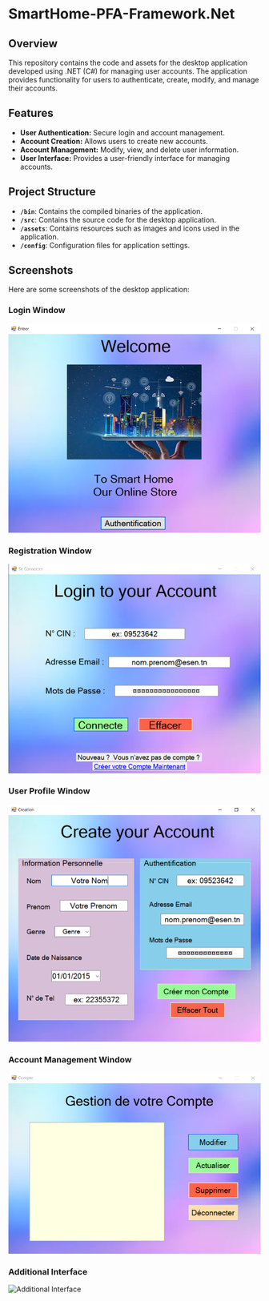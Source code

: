 # SmartHome-PFA-Framework.Net

## Overview

This repository contains the code and assets for the desktop application developed using .NET (C#) for managing user accounts. The application provides functionality for users to authenticate, create, modify, and manage their accounts.

## Features

- **User Authentication:** Secure login and account management.
- **Account Creation:** Allows users to create new accounts.
- **Account Management:** Modify, view, and delete user information.
- **User Interface:** Provides a user-friendly interface for managing accounts.

## Project Structure

- **`/bin`**: Contains the compiled binaries of the application.
- **`/src`**: Contains the source code for the desktop application.
- **`/assets`**: Contains resources such as images and icons used in the application.
- **`/config`**: Configuration files for application settings.

## Screenshots

Here are some screenshots of the desktop application:

### Login Window
![Login Window](./Screenshots/Capture%20d’%C3%A9cran%202022-05-06%20204445.png)

### Registration Window
![Registration Window](./Screenshots/Capture%20d’%C3%A9cran%202022-05-06%20204555.png)

### User Profile Window
![User Profile Window](./Screenshots/Capture%20d’%C3%A9cran%202022-05-06%20204745.png)

### Account Management Window
![Account Management Window](./Screenshots/Capture%20d’%C3%A9cran%202022-05-06%20210332.png)

### Additional Interface
![Additional Interface](./Screenshots/S%20Capture%20d’écran%202022-05-06%20210384.png)
